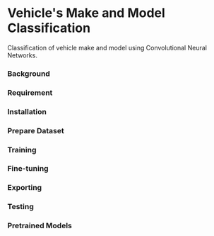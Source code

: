 # Vehicle's Make and Model Classification
Classification of vehicle make and model using Convolutional Neural Networks.

### Background

### Requirement

### Installation

### Prepare Dataset

### Training

### Fine-tuning

### Exporting

### Testing

### Pretrained Models
